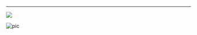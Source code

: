 


<!-- ![15602467309163633](https://user-images.githubusercontent.com/76742505/189945723-e8dbaab4-5c51-4a16-9155-1a389ac5ad2f.gif)![15602467303476011](https://user-images.githubusercontent.com/76742505/189945787-67d73970-5a47-4ad8-8e2c-0e0e6a0179e6.gif) ![a95cd783c43676d4918dbecd47beaec6](https://user-images.githubusercontent.com/76742505/189945081-406fd191-6d38-4074-a99f-7beb5fa26f2b.gif) -->
<!--  ###  👋 Welcome!  -->
<!-- ### :airplane:  A Growing Developer --> 

____________________________________________

<!-- - 🔭 about me -> a student majoring in software engineering
- 🌱 Java is work and C + + is life
- 💻 Using CentOS and  Windows.
- 📫 341347349@qq.com
- 😭: oh my tt i can't leave u,plz take me go -->
<!-- ### Language -->
<a href="https://wakatime.com"><img src="https://wakatime.com/share/@juanxincai/f89ba492-b97f-4ccf-9510-86ba1698a1a5.png" /></a> 
<!-- ___________________________________ -->
<!-- ### Coding Time -->
<!-- <a href="https://wakatime.com"><img src="https://wakatime.com/share/@juanxincai/40f3a2ed-d187-4097-88c7-c00d99fd5ad5.png" /></a> -->

<!-- ![微信图片_20230104140311](https://user-images.githubusercontent.com/76742505/227071829-d9a9baef-b684-468b-a356-0f479f94f597.jpg) -->
![pic](https://steamuserimages-a.akamaihd.net/ugc/1679241899332040707/04CC333839DB086B3235CAE6B67D4A3BAE46B2B4/?imw=5000&imh=5000&ima=fit&impolicy=Letterbox&imcolor=%23000000&letterbox=false)
